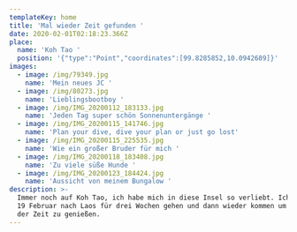 ```yaml
---
templateKey: home
title: 'Mal wieder Zeit gefunden '
date: 2020-02-01T02:18:23.366Z
place:
  name: 'Koh Tao '
  position: '{"type":"Point","coordinates":[99.8285852,10.0942689]}'
images:
  - image: /img/79349.jpg
    name: 'Mein neues JC '
  - image: /img/80273.jpg
    name: 'Lieblingsbootboy '
  - image: /img/IMG_20200112_183133.jpg
    name: 'Jeden Tag super schön Sonnenuntergänge '
  - image: /img/IMG_20200115_141746.jpg
    name: 'Plan your dive, dive your plan or just go lost'
  - image: /img/IMG_20200115_225535.jpg
    name: 'Wie ein großer Bruder für mich '
  - image: /img/IMG_20200118_183408.jpg
    name: 'Zu viele süße Hunde '
  - image: /img/IMG_20200123_184424.jpg
    name: 'Aussicht von meinem Bungalow '
description: >-
  Immer noch auf Koh Tao, ich habe mich in diese Insel so verliebt. Ich werde am
  19 Februar nach Laos für drei Wochen gehen und dann wieder kommen um den Rest
  der Zeit zu genießen.
---
```


